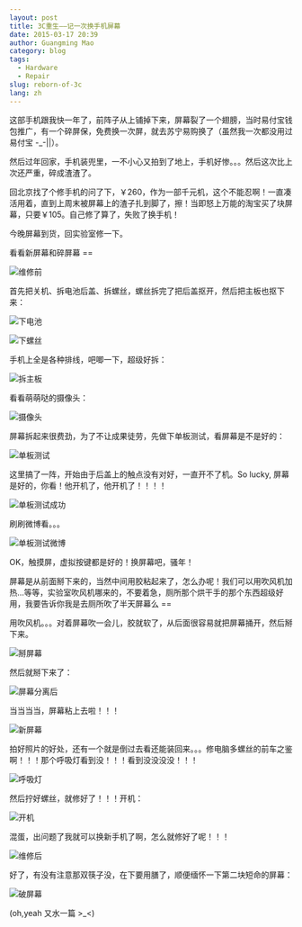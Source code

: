 ```yaml
---
layout: post
title: 3C重生——记一次换手机屏幕
date: 2015-03-17 20:39
author: Guangming Mao
category: blog
tags:
  - Hardware
  - Repair
slug: reborn-of-3c
lang: zh
---
```


这部手机跟我快一年了，前阵子从上铺掉下来，屏幕裂了一个翅膀，当时易付宝钱包推广，有一个碎屏保，免费换一次屏，就去苏宁易购换了（虽然我一次都没用过易付宝 -_-||）。

然后过年回家，手机装兜里，一不小心又拍到了地上，手机好惨。。。然后这次比上次还严重，碎成渣渣了。

回北京找了个修手机的问了下，￥260，作为一部千元机，这个不能忍啊！一直凑活用着，直到上周末被屏幕上的渣子扎到脚了，擦！当即怒上万能的淘宝买了块屏幕，只要￥105。自己修了算了，失败了换手机！

今晚屏幕到货，回实验室修一下。

看看新屏幕和碎屏幕 ==

![维修前](../images/reborn_3c/before.JPG "维修前")

首先把关机、拆电池后盖、拆螺丝，螺丝拆完了把后盖抠开，然后把主板也抠下来：

![下电池](../images/reborn_3c/back1.JPG "下电池")

![下螺丝](../images/reborn_3c/back2.JPG "拆主板")

手机上全是各种排线，吧唧一下，超级好拆：

![拆主板](../images/reborn_3c/back3.JPG "拆主板")

看看萌萌哒的摄像头：

![摄像头](../images/reborn_3c/camera.JPG "摄像头")

屏幕拆起来很费劲，为了不让成果徒劳，先做下单板测试，看屏幕是不是好的：

![单板测试](../images/reborn_3c/test_screen.JPG "单板测试")

这里搞了一阵，开始由于后盖上的触点没有对好，一直开不了机。So lucky, 屏幕是好的，你看！他开机了，他开机了！！！！

![单板测试成功](../images/reborn_3c/test_ok1.JPG "单板测试成功")

刷刷微博看。。。

![单板测试微博](../images/reborn_3c/test_ok2.JPG "单板测试微博")

OK，触摸屏，虚拟按键都是好的！换屏幕吧，骚年！

屏幕是从前面掰下来的，当然中间用胶粘起来了，怎么办呢！我们可以用吹风机加热…等等，实验室吹风机哪来的，不要着急，厕所那个烘干手的那个东西超级好用，我要告诉你我是去厕所吹了半天屏幕么 ==

用吹风机。。。对着屏幕吹一会儿，胶就软了，从后面很容易就把屏幕捅开，然后掰下来。

![掰屏幕](../images/reborn_3c/remove_screen.JPG "掰屏幕")

然后就掰下来了：

![屏幕分离后](../images/reborn_3c/removed_screen.JPG "屏幕分离后")

当当当当，屏幕粘上去啦！！！

![新屏幕](../images/reborn_3c/new_screen.JPG "新屏幕")

拍好照片的好处，还有一个就是倒过去看还能装回来。。。修电脑多螺丝的前车之鉴啊！！！那个呼吸灯看到没！！！看到没没没没！！！

![呼吸灯](../images/reborn_3c/light.JPG "呼吸灯")

然后拧好螺丝，就修好了！！！开机：

![开机](../images/reborn_3c/boot.JPG "开机")

混蛋，出问题了我就可以换新手机了啊，怎么就修好了呢！！！

![维修后](../images/reborn_3c/after.JPG "维修后")

好了，有没有注意那双筷子没，在下要用膳了，顺便缅怀一下第二块短命的屏幕：

![破屏幕](../images/reborn_3c/broken_screen.JPG "破屏幕")

(oh,yeah 又水一篇 >_<)